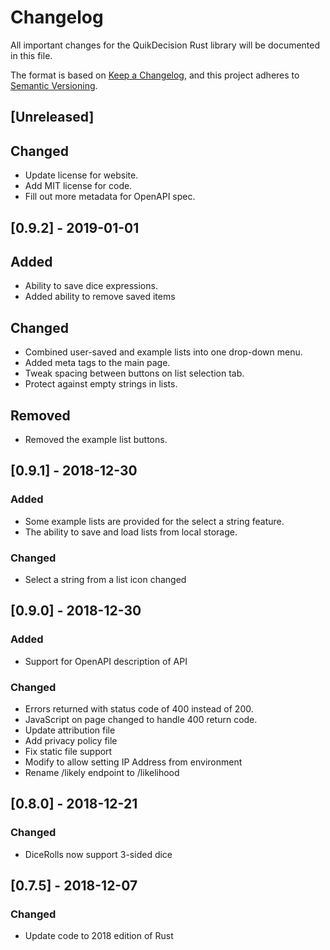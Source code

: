 # Changelog

All important changes for the QuikDecision Rust library will be documented
in this file.

The format is based on [Keep a Changelog](https://keepachangelog.com/en/1.0.0/),
and this project adheres to [Semantic Versioning](https://semver.org/spec/v2.0.0.html).

## [Unreleased]
## Changed
- Update license for website.
- Add MIT license for code.
- Fill out more metadata for OpenAPI spec.

## [0.9.2] - 2019-01-01
## Added
- Ability to save dice expressions.
- Added ability to remove saved items
## Changed
- Combined user-saved and example lists into one drop-down menu.
- Added meta tags to the main page.
- Tweak spacing between buttons on list selection tab.
- Protect against empty strings in lists.
## Removed
- Removed the example list buttons.

## [0.9.1] - 2018-12-30
### Added
- Some example lists are provided for the select a string feature.
- The ability to save and load lists from local storage.
### Changed
- Select a string from a list icon changed

## [0.9.0] - 2018-12-30
### Added
- Support for OpenAPI description of API

### Changed
- Errors returned with status code of 400 instead of 200.
- JavaScript on page changed to handle 400 return code.
- Update attribution file
- Add privacy policy file
- Fix static file support
- Modify to allow setting IP Address from environment
- Rename /likely endpoint to /likelihood

## [0.8.0] - 2018-12-21
### Changed
- DiceRolls now support 3-sided dice

## [0.7.5] - 2018-12-07
### Changed
- Update code to 2018 edition of Rust
